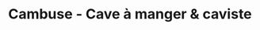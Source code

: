 ---
title: "Cambuse - Cave à manger & caviste"
url: /paris/cambuse-cave-a-manger-et-caviste/
shop: vin
---